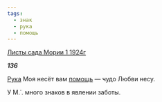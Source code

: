 ```yaml
---
tags:
  - знак
  - рука
  - помощь
---
```

[Листы сада Мории 1 1924г](https://127.0.0.1:4002/agni/1924)

___136___

[Рука](../../../tags/#рука) Моя несёт вам [помощь](../../../tags/#помощь) — чудо Любви несу.   

У М.˙. много знаков в явлении заботы.   

